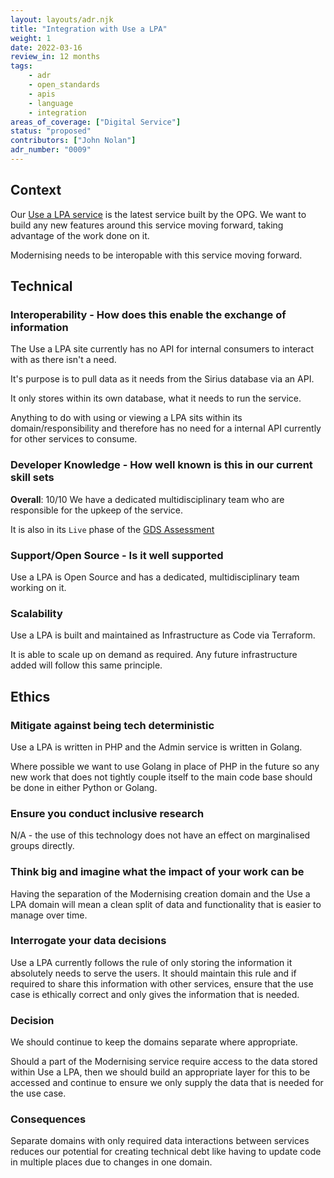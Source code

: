 ```yaml
---
layout: layouts/adr.njk
title: "Integration with Use a LPA"
weight: 1
date: 2022-03-16
review_in: 12 months
tags:  
    - adr
    - open_standards
    - apis
    - language
    - integration
areas_of_coverage: ["Digital Service"]
status: "proposed"
contributors: ["John Nolan"]
adr_number: "0009"
---
```


## Context

Our [Use a LPA service](https://use-lasting-power-of-attorney.service.gov.uk/home) is the latest service built by the OPG. We want to build any new features around this service moving forward, taking advantage of the work done on it.

Modernising needs to be interopable with this service moving forward.

## Technical

### Interoperability - How does this enable the exchange of information

The Use a LPA site currently has no API for internal consumers to interact with as there isn't a need.

It's purpose is to pull data as it needs from the Sirius database via an API.

It only stores within its own database, what it needs to run the service.

Anything to do with using or viewing a LPA sits within its domain/responsibility and therefore has no need for a internal API currently for other services to consume.

### Developer Knowledge - How well known is this in our current skill sets

**Overall**: 10/10
We have a dedicated multidisciplinary team who are responsible for the upkeep of the service.

It is also in its `Live` phase of the [GDS Assessment](https://www.gov.uk/service-manual/agile-delivery/how-the-live-phase-works)

### Support/Open Source - Is it well supported

Use a LPA is Open Source and has a dedicated, multidisciplinary team working on it.

### Scalability

Use a LPA is built and maintained as Infrastructure as Code via Terraform.

It is able to scale up on demand as required. Any future infrastructure added will follow this same principle.

## Ethics

### Mitigate against being tech deterministic

Use a LPA is written in PHP and the Admin service is written in Golang.

Where possible we want to use Golang in place of PHP in the future so any new work that does not tightly couple itself to the main code base should be done in either Python or Golang.

### Ensure you conduct inclusive research

N/A - the use of this technology does not have an effect on marginalised groups directly.

### Think big and imagine what the impact of your work can be

Having the separation of the Modernising creation domain and the Use a LPA domain will mean a clean split of data and functionality that is easier to manage over time.

### Interrogate your data decisions

Use a LPA currently follows the rule of only storing the information it absolutely needs to serve the users. It should maintain this rule and if required to share this information with other services, ensure that the use case is ethically correct and only gives the information that is needed.

### Decision

We should continue to keep the domains separate where appropriate.

Should a part of the Modernising service require access to the data stored within Use a LPA, then we should build an appropriate layer for this to be accessed and continue to ensure we only supply the data that is needed for the use case.

### Consequences

 Separate domains with only required data interactions between services reduces our potential for creating technical debt like having to update code in multiple places due to changes in one domain.
